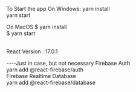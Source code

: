 To Start the app On Windows:   yarn install 
<br>
                               yarn start
                                
On MacOS      $ yarn install 
<br>
              $ yarn start                         


<br> React Version : 17.0.1


----Just in case, but not necessary
Firebase Auth
<br>
yarn add @react-firebase/auth
<br>
Firebase Realtime Database
<br>
yarn add @react-firebase/database


